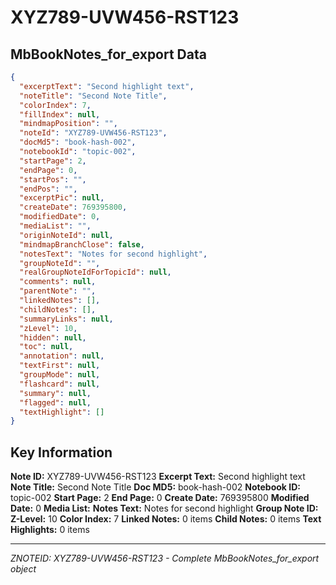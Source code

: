 # XYZ789-UVW456-RST123

## MbBookNotes_for_export Data

```json
{
  "excerptText": "Second highlight text",
  "noteTitle": "Second Note Title",
  "colorIndex": 7,
  "fillIndex": null,
  "mindmapPosition": "",
  "noteId": "XYZ789-UVW456-RST123",
  "docMd5": "book-hash-002",
  "notebookId": "topic-002",
  "startPage": 2,
  "endPage": 0,
  "startPos": "",
  "endPos": "",
  "excerptPic": null,
  "createDate": 769395800,
  "modifiedDate": 0,
  "mediaList": "",
  "originNoteId": null,
  "mindmapBranchClose": false,
  "notesText": "Notes for second highlight",
  "groupNoteId": "",
  "realGroupNoteIdForTopicId": null,
  "comments": null,
  "parentNote": "",
  "linkedNotes": [],
  "childNotes": [],
  "summaryLinks": null,
  "zLevel": 10,
  "hidden": null,
  "toc": null,
  "annotation": null,
  "textFirst": null,
  "groupMode": null,
  "flashcard": null,
  "summary": null,
  "flagged": null,
  "textHighlight": []
}
```

## Key Information

**Note ID:** XYZ789-UVW456-RST123
**Excerpt Text:** Second highlight text
**Note Title:** Second Note Title
**Doc MD5:** book-hash-002
**Notebook ID:** topic-002
**Start Page:** 2
**End Page:** 0
**Create Date:** 769395800
**Modified Date:** 0
**Media List:** 
**Notes Text:** Notes for second highlight
**Group Note ID:** 
**Z-Level:** 10
**Color Index:** 7
**Linked Notes:** 0 items
**Child Notes:** 0 items
**Text Highlights:** 0 items

---
*ZNOTEID: XYZ789-UVW456-RST123 - Complete MbBookNotes_for_export object*